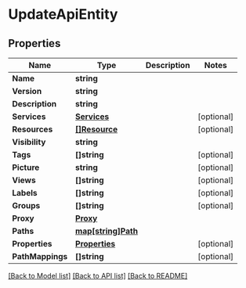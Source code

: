 # UpdateApiEntity

## Properties

Name | Type | Description | Notes
------------ | ------------- | ------------- | -------------
**Name** | **string** |  | 
**Version** | **string** |  | 
**Description** | **string** |  | 
**Services** | [**Services**](Services.md) |  | [optional] 
**Resources** | [**[]Resource**](Resource.md) |  | [optional] 
**Visibility** | **string** |  | 
**Tags** | **[]string** |  | [optional] 
**Picture** | **string** |  | [optional] 
**Views** | **[]string** |  | [optional] 
**Labels** | **[]string** |  | [optional] 
**Groups** | **[]string** |  | [optional] 
**Proxy** | [**Proxy**](Proxy.md) |  | 
**Paths** | [**map[string]Path**](Path.md) |  | 
**Properties** | [**Properties**](Properties.md) |  | [optional] 
**PathMappings** | **[]string** |  | [optional] 

[[Back to Model list]](../README.md#documentation-for-models) [[Back to API list]](../README.md#documentation-for-api-endpoints) [[Back to README]](../README.md)


